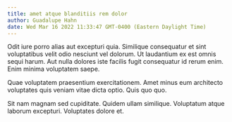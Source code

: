```yaml
---
title: amet atque blanditiis rem dolor
author: Guadalupe Hahn
date: Wed Mar 16 2022 11:33:47 GMT-0400 (Eastern Daylight Time)
---
```

Odit iure porro alias aut excepturi quia. Similique consequatur et sint voluptatibus velit odio nesciunt vel dolorum. Ut laudantium ex est omnis sequi harum. Aut nulla dolores iste facilis fugit consequatur id rerum enim. Enim minima voluptatem saepe.

 Quae voluptatem praesentium exercitationem. Amet minus eum architecto voluptates quis veniam vitae dicta optio. Quis quo quo.

 Sit nam magnam sed cupiditate. Quidem ullam similique. Voluptatum atque laborum excepturi. Voluptates dolore et.